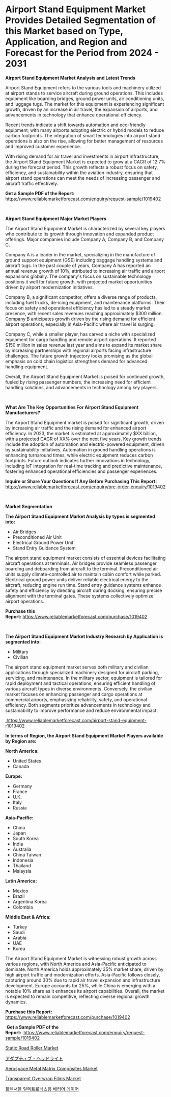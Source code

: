 <p><h1>Airport Stand Equipment Market Provides Detailed Segmentation of this Market based on Type, Application, and Region and Forecast for the Period from 2024 - 2031</h1></p><p><strong>Airport Stand Equipment Market Analysis and Latest Trends</strong></p>
<p><p>Airport Stand Equipment refers to the various tools and machinery utilized at airport stands to service aircraft during ground operations. This includes equipment like boarding bridges, ground power units, air conditioning units, and luggage tugs. The market for this equipment is experiencing significant growth, driven by an increase in air travel, the expansion of airports, and advancements in technology that enhance operational efficiency.</p><p>Recent trends indicate a shift towards automation and eco-friendly equipment, with many airports adopting electric or hybrid models to reduce carbon footprints. The integration of smart technologies into airport stand operations is also on the rise, allowing for better management of resources and improved customer experience.</p><p>With rising demand for air travel and investments in airport infrastructure, the Airport Stand Equipment Market is expected to grow at a CAGR of 12.7% during the forecast period. This growth reflects a robust focus on safety, efficiency, and sustainability within the aviation industry, ensuring that airport stand operations can meet the needs of increasing passenger and aircraft traffic effectively.</p></p>
<p><strong>Get a Sample PDF of the Report:&nbsp;</strong> <a href="https://www.reliablemarketforecast.com/enquiry/request-sample/1019402">https://www.reliablemarketforecast.com/enquiry/request-sample/1019402</a></p>
<p>&nbsp;</p>
<p><strong>Airport Stand Equipment Major Market Players</strong></p>
<p><p>The Airport Stand Equipment Market is characterized by several key players who contribute to its growth through innovation and expanded product offerings. Major companies include Company A, Company B, and Company C.</p><p>Company A is a leader in the market, specializing in the manufacture of ground support equipment (GSE) including baggage handling systems and aircraft tugs. In the past couple of years, Company A has reported an annual revenue growth of 10%, attributed to increasing air traffic and airport expansions globally. The company's focus on sustainable technology positions it well for future growth, with projected market opportunities driven by airport modernization initiatives.</p><p>Company B, a significant competitor, offers a diverse range of products, including fuel trucks, de-icing equipment, and maintenance platforms. Their focus on safety and operational efficiency has led to a steady market presence, with recent sales revenues reaching approximately $300 million. Company B anticipates growth driven by the rising demand for efficient airport operations, especially in Asia-Pacific where air travel is surging.</p><p>Company C, while a smaller player, has carved a niche with specialized equipment for cargo handling and remote airport operations. It reported $150 million in sales revenue last year and aims to expand its market share by increasing partnerships with regional airports facing infrastructure challenges. The future growth trajectory looks promising as the global emphasis on cold chain logistics strengthens demand for advanced handling equipment.</p><p>Overall, the Airport Stand Equipment Market is poised for continued growth, fueled by rising passenger numbers, the increasing need for efficient handling solutions, and advancements in technology among key players.</p></p>
<p>&nbsp;</p>
<p><strong>What Are The Key Opportunities For Airport Stand Equipment Manufacturers?</strong></p>
<p><p>The Airport Stand Equipment market is poised for significant growth, driven by increasing air traffic and the rising demand for enhanced airport efficiency. In 2023, the market is estimated at approximately $XX billion, with a projected CAGR of XX% over the next five years. Key growth trends include the adoption of automation and electric-powered equipment, driven by sustainability initiatives. Automation in ground handling operations is enhancing turnaround times, while electric equipment reduces carbon footprints. Future outlook indicates further innovations in technology, including IoT integration for real-time tracking and predictive maintenance, fostering enhanced operational efficiencies and passenger experiences.</p></p>
<p><strong>Inquire or Share Your Questions If Any Before Purchasing This Report:</strong> <a href="https://www.reliablemarketforecast.com/enquiry/pre-order-enquiry/1019402">https://www.reliablemarketforecast.com/enquiry/pre-order-enquiry/1019402</a></p>
<p>&nbsp;</p>
<p><strong>Market Segmentation</strong></p>
<p><strong>The Airport Stand Equipment Market Analysis by types is segmented into:</strong></p>
<p><ul><li>Air Bridges</li><li>Preconditioned Air Unit</li><li>Electrical Ground Power Unit</li><li>Stand Entry Guidance System</li></ul></p>
<p><p>The airport stand equipment market consists of essential devices facilitating aircraft operations at terminals. Air bridges provide seamless passenger boarding and deboarding from aircraft to the terminal. Preconditioned air units supply climate-controlled air to maintain cabin comfort while parked. Electrical ground power units deliver reliable electrical energy to the aircraft, reducing engine run time. Stand entry guidance systems enhance safety and efficiency by directing aircraft during docking, ensuring precise alignment with the terminal gates. These systems collectively optimize airport operations.</p></p>
<p><strong>Purchase this Report:&nbsp;</strong><a href="https://www.reliablemarketforecast.com/purchase/1019402">https://www.reliablemarketforecast.com/purchase/1019402</a></p>
<p>&nbsp;</p>
<p><strong>The Airport Stand Equipment Market Industry Research by Application is segmented into:</strong></p>
<p><ul><li>Military</li><li>Civilian</li></ul></p>
<p><p>The airport stand equipment market serves both military and civilian applications through specialized machinery designed for aircraft parking, servicing, and maintenance. In the military sector, equipment is tailored for rapid deployment and tactical operations, ensuring efficient handling of various aircraft types in diverse environments. Conversely, the civilian market focuses on enhancing passenger and cargo operations at commercial airports, emphasizing reliability, safety, and operational efficiency. Both segments prioritize advancements in technology and sustainability to improve performance and reduce environmental impact.</p></p>
<p><a href="https://www.reliablemarketforecast.com/airport-stand-equipment-r1019402">&nbsp;https://www.reliablemarketforecast.com/airport-stand-equipment-r1019402</a></p>
<p><strong>In terms of Region, the Airport Stand Equipment Market Players available by Region are:</strong></p>
<p>
    <p> <strong> North America: </strong>
        <ul>
            <li>United States</li>
            <li>Canada</li>
        </ul>
        </p> 
    <p> <strong> Europe: </strong>
        <ul>
            <li>Germany</li>
            <li>France</li>
            <li>U.K.</li>
            <li>Italy</li>
            <li>Russia</li>
        </ul>
        </p> 
    <p> <strong> Asia-Pacific: </strong>
        <ul>
            <li>China</li>
            <li>Japan</li>
            <li>South Korea</li>
            <li>India</li>
            <li>Australia</li>
            <li>China Taiwan</li>
            <li>Indonesia</li>
            <li>Thailand</li>
            <li>Malaysia</li>
        </ul>
        </p> 
    <p> <strong> Latin America: </strong>
        <ul>
            <li>Mexico</li>
            <li>Brazil</li>
            <li>Argentina Korea</li>
            <li>Colombia</li>
        </ul>
        </p> 
    <p> <strong> Middle East & Africa: </strong>
        <ul>
            <li>Turkey</li>
            <li>Saudi</li>
            <li>Arabia</li>
            <li>UAE</li>
            <li>Korea</li>
        </ul>
    </p>
    </p>
<p><p>The Airport Stand Equipment Market is witnessing robust growth across various regions, with North America and Asia-Pacific anticipated to dominate. North America holds approximately 35% market share, driven by high airport traffic and modernization efforts. Asia-Pacific follows closely, capturing around 30% due to rapid air travel expansion and infrastructure development. Europe accounts for 25%, while China is emerging with a notable 10% share as it enhances its airport capabilities. Overall, the market is expected to remain competitive, reflecting diverse regional growth dynamics.</p></p>
<p><strong>Purchase this Report: </strong><a href="https://www.reliablemarketforecast.com/purchase/1019402">https://www.reliablemarketforecast.com/purchase/1019402</a></p>
<p>&nbsp;<strong>Get a Sample PDF of the Report:&nbsp;&nbsp;</strong><a href="https://www.reliablemarketforecast.com/enquiry/request-sample/1019402">https://www.reliablemarketforecast.com/enquiry/request-sample/1019402</a></p>
<p><strong></strong></p>
<p><p><a href="https://www.linkedin.com/pulse/static-road-roller-market-analysis-report-global-insights-region-wn4zc?trackingId=O1i0U%2FjzRvyTKHpKAXh2tA%3D%3D">Static Road Roller Market</a></p><p><a href="https://medium.com/@chellamarie1962/adaptive-headlight-market-%E3%81%AE%E3%82%B0%E3%83%AD%E3%83%BC%E3%83%90%E3%83%AB%E5%B8%82%E5%A0%B4%E6%A6%82%E8%A6%81%E3%81%AF-%E4%B8%96%E7%95%8C%E3%81%8A%E3%82%88%E3%81%B3%E4%B8%BB%E8%A6%81%E5%B8%82%E5%A0%B4%E3%81%AB%E3%81%8A%E3%81%91%E3%82%8B%E6%A5%AD%E7%95%8C%E3%81%AB%E5%BD%B1%E9%9F%BF%E3%82%92%E4%B8%8E%E3%81%88%E3%82%8B%E4%B8%BB%E8%A6%81%E3%81%AA%E3%83%88%E3%83%AC%E3%83%B3%E3%83%89%E3%81%AB%E3%81%A4%E3%81%84%E3%81%A6-%E7%8B%AC%E8%87%AA%E3%81%AE%E8%A6%96%E7%82%B9%E3%82%92%E6%8F%90%E4%BE%9B%E3%81%97%E3%81%BE%E3%81%99-73c9f2e87e28">アダプティブ・ヘッドライト</a></p><p><a href="https://medium.com/@emilymogsrgan654/the-global-market-overview-of-the-aerospace-metal-matrix-composites-market-provides-a-unique-020a2d3ecdc1">Aerospace Metal Matrix Composites Market</a></p><p><a href="https://medium.com/@emilymogsrgan654/global-transparent-overwrap-films-industry-analysis-report-transparent-overwrap-films-market-size-4708b300dbf5">Transparent Overwrap Films Market</a></p><p><a href="https://medium.com/@lottiejerde2023/%EC%9C%A0%EC%97%B0-%EC%A0%84%EC%9E%90-%EC%A0%9C%ED%92%88%EC%9D%84-%EC%9C%84%ED%95%9C-%EC%9E%A5%EB%B2%BD%EC%B8%B5-%EC%8B%9C%EC%9E%A5-%ED%86%B5%EC%B0%B0%EB%A0%A5-%EC%A0%9C%ED%92%88-%EC%9C%A0%ED%98%95-%EC%9D%91%EC%9A%A9-%EB%8F%99%ED%96%A5-%EB%B0%8F-2024%EB%85%84%EB%B6%80%ED%84%B0-2031%EB%85%84%EA%B9%8C%EC%A7%80%EC%9D%98-%EC%A7%80%EC%97%AD-%EB%B6%84%EC%84%9D-90387dcc7f2a">플렉서블 일렉트로닉스용 배리어 레이어</a></p></p>